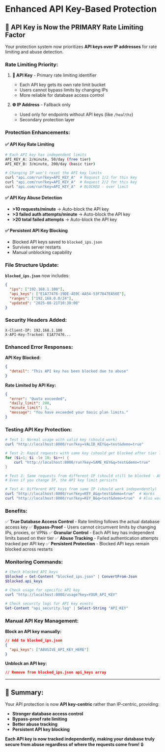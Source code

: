 # Enhanced API Key-Based Protection

## 🔑 **API Key is Now the PRIMARY Rate Limiting Factor**

Your protection system now prioritizes **API keys over IP addresses** for rate limiting and abuse detection.

### **Rate Limiting Priority:**

1. **🔑 API Key** - Primary rate limiting identifier
   - Each API key gets its own rate limit bucket
   - Users cannot bypass limits by changing IPs
   - More reliable for database access control

2. **🌐 IP Address** - Fallback only
   - Used only for endpoints without API keys (like `/healthz`)
   - Secondary protection layer

### **Protection Enhancements:**

#### ✅ **API Key Rate Limiting**
```bash
# Each API key has independent limits
API_KEY_A: 2/minute, 50/day (free tier)
API_KEY_B: 3/minute, 200/day (basic tier)

# Changing IP won't reset the API key limits
curl "api.com/run?key=API_KEY_A"  # Request 1/2 for this key
curl "api.com/run?key=API_KEY_A"  # Request 2/2 for this key
curl "api.com/run?key=API_KEY_A"  # BLOCKED - over limit
```

#### ✅ **API Key Abuse Detection**
- **>10 requests/minute** → Auto-block the API key
- **>3 failed auth attempts/minute** → Auto-block the API key  
- **>20 total failed attempts** → Auto-block the API key

#### ✅ **Persistent API Key Blocking**
- Blocked API keys saved to `blocked_ips.json`
- Survives server restarts
- Manual unblocking capability

### **File Structure Update:**

**`blocked_ips.json`** now includes:
```json
{
  "ips": ["192.168.1.100"],
  "api_keys": ["E1A77476-19DE-4E0C-AA54-53F7047EA56E"],
  "ranges": ["192.168.0.0/24"],
  "updated": "2025-08-21T10:30:00"
}
```

### **Security Headers Added:**
```http
X-Client-IP: 192.168.1.100
X-API-Key-Tracked: E1A77476...
```

### **Enhanced Error Responses:**

**API Key Blocked:**
```json
{
  "detail": "This API key has been blocked due to abuse"
}
```

**Rate Limited by API Key:**
```json
{
  "error": "Quota exceeded",
  "daily_limit": 200,
  "minute_limit": 3,
  "message": "You have exceeded your basic plan limits."
}
```

### **Testing API Key Protection:**

```powershell
# Test 1: Normal usage with valid key (should work)
curl "http://localhost:8000/run?key=VALID_KEY&q=test&demo=true"

# Test 2: Rapid requests with same key (should get blocked after tier limit)
for ($i=1; $i -le 10; $i++) {
    curl "http://localhost:8000/run?key=SAME_KEY&q=test&demo=true"
}

# Test 3: Same requests from different IP (should still be blocked - API key limit reached)
# Even if you change IP, the API key limit persists

# Test 4: Different API keys from same IP (should work independently)  
curl "http://localhost:8000/run?key=KEY_A&q=test&demo=true"  # Works
curl "http://localhost:8000/run?key=KEY_B&q=test&demo=true"  # Also works
```

### **Benefits:**

✅ **True Database Access Control** - Rate limiting follows the actual database access key
✅ **Bypass-Proof** - Users cannot circumvent limits by changing IPs, proxies, or VPNs
✅ **Granular Control** - Each API key has independent limits based on their tier
✅ **Abuse Tracking** - Failed authentication attempts tracked per API key
✅ **Persistent Protection** - Blocked API keys remain blocked across restarts

### **Monitoring Commands:**

```powershell
# Check blocked API keys
$blocked = Get-Content "blocked_ips.json" | ConvertFrom-Json
$blocked.api_keys

# Check usage for specific API key  
curl "http://localhost:8000/usage?key=YOUR_API_KEY"

# Check security logs for API key events
Get-Content "api_security.log" | Select-String "API_KEY"
```

### **Manual API Key Management:**

**Block an API key manually:**
```json
// Add to blocked_ips.json
{
  "api_keys": ["ABUSIVE_API_KEY_HERE"]
}
```

**Unblock an API key:**
```json  
// Remove from blocked_ips.json api_keys array
```

---

## 🎯 **Summary:**

Your API protection is now **API key-centric** rather than IP-centric, providing:
- **Stronger database access control** 
- **Bypass-proof rate limiting**
- **Better abuse tracking**
- **Persistent API key blocking**

**Each API key is now tracked independently, making your database truly secure from abuse regardless of where the requests come from!** 🔒
